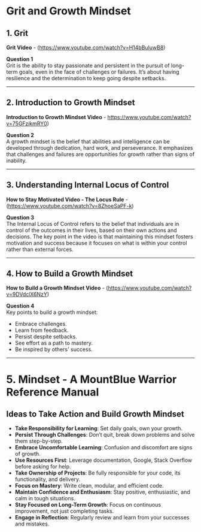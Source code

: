 # Grit and Growth Mindset

## 1. Grit

**Grit Video** - (https://www.youtube.com/watch?v=H14bBuluwB8)

**Question 1**  
Grit is the ability to stay passionate and persistent in the pursuit of long-term goals, even in the face of challenges or failures. It’s about having resilience and the determination to keep going despite setbacks.

---

## 2. Introduction to Growth Mindset

**Introduction to Growth Mindset Video** - https://www.youtube.com/watch?v=75GFzikmRY0)

**Question 2**  
A growth mindset is the belief that abilities and intelligence can be developed through dedication, hard work, and perseverance. It emphasizes that challenges and failures are opportunities for growth rather than signs of inability.

---

## 3. Understanding Internal Locus of Control

**How to Stay Motivated Video - The Locus Rule** - (https://www.youtube.com/watch?v=8ZhoeSaPF-k)

**Question 3**  
The Internal Locus of Control refers to the belief that individuals are in control of the outcomes in their lives, based on their own actions and decisions. The key point in the video is that maintaining this mindset fosters motivation and success because it focuses on what is within your control rather than external forces.

---

## 4. How to Build a Growth Mindset

**How to Build a Growth Mindset Video** - (https://www.youtube.com/watch?v=9DVdclX6NzY)

**Question 4**  
Key points to build a growth mindset:
- Embrace challenges.
- Learn from feedback.
- Persist despite setbacks.
- See effort as a path to mastery.
- Be inspired by others' success.

---

# 5. Mindset - A MountBlue Warrior Reference Manual


## Ideas to Take Action and Build Growth Mindset

- **Take Responsibility for Learning**: Set daily goals, own your growth.
- **Persist Through Challenges**: Don’t quit, break down problems and solve them step-by-step.
- **Embrace Uncomfortable Learning**: Confusion and discomfort are signs of growth.
- **Use Resources First**: Leverage documentation, Google, Stack Overflow before asking for help.
- **Take Ownership of Projects**: Be fully responsible for your code, its functionality, and delivery.
- **Focus on Mastery**: Write clean, modular, and efficient code.
- **Maintain Confidence and Enthusiasm**: Stay positive, enthusiastic, and calm in tough situations.
- **Stay Focused on Long-Term Growth**: Focus on continuous improvement, not just completing tasks.
- **Engage in Reflection**: Regularly review and learn from your successes and mistakes.
